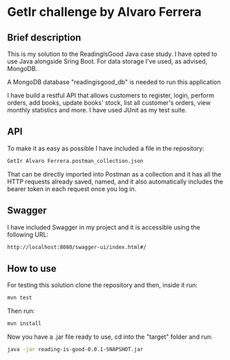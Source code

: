 # GetIr challenge by Alvaro Ferrera

## Brief description
This is my solution to the ReadingIsGood Java case study. I have opted to use
Java alongside Sring Boot.
For data storage I've used, as advised, MongoDB.

A MongoDB database "readingisgood_db" is needed to run this application

I have build a restful API that allows customers to register, login, perform orders,
add books, update books' stock, list all customer's orders, view monthly statistics
and more.
I have used JUnit as my test suite.

## API
To make it as easy as possible I have included a file in the repository:

```sh
GetIr Alvaro Ferrera.postman_collection.json
```

That can be directly imported into Postman as a collection and it has all the
HTTP requests already saved, named, and it also automatically includes the bearer
token in each request once you log in.

## Swagger
I have included Swagger in my project and it is accessible using the following URL:

```sh
http://localhost:8080/swagger-ui/index.html#/
```

## How to use
For testing this solution clone the repository and then, inside it run:

```bash
mvn test
```

Then run:

```bash
mvn install
```

Now you have a .jar file ready to use, cd into the "target" folder and run:

```bash
java -jar reading-is-good-0.0.1-SNAPSHOT.jar
```
